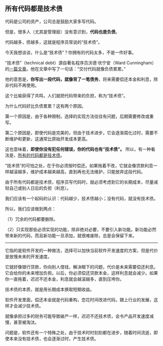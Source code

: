 ## 所有代码都是技术债

代码是公司的资产，公司总是鼓励大家多写代码。

但是，很多人（尤其是管理层）没有意识到，**代码也是负债**。

代码越多，债越多，这就是程序员常说的“技术债”。

今天我想谈谈，什么是“技术债”？你拥有的代码太多，不是一件好事。

“技术债”（technical debt）源自著名程序员沃德·坎宁安（Ward Cunningham）的[一篇文章](https://queue.acm.org/detail.cfm?id=2168798)。他在文章中写了一句话：“交付代码就像负债累累。”

他的意思是，**你写出一段代码，就像背了一笔债务**，将来需要偿还本金和利息，除非代码不再使用。

这个比喻获得了共鸣，人们就把代码带来的负担，称为“技术债”。

为什么代码好比负债累累？这有两个原因。

第一个原因是，由于各种限制，选择的实现方法往往有问题，后期需要修改或重写。

第二个原因是，即使代码是完美的，但由于技术进步，它会逐渐腐化过时，需要不断维护和更新，这通常比原始开发成本更高。

这也意味着，**即使你没有犯任何错误，你的代码也有“技术债”。** 所以，有一种看法是，[所有的代码都是技术债](https://www.tokyodev.com/articles/all-code-is-technical-debt)。

“技术债”的可怕之处，在于你必须按时偿还。如果拖着不改，它就会像贷款利息一样越滚越多，维护成本越来越高，直到再也无法维护，只能放弃这段代码。

由于所有代码都是技术债，程序员写代码时，就必须考虑到它的长期成本，尽量减轻自己或别人日后的负担（利息）。

我们应该有一个起码的认识：代码越少，技术债越小；没有代码，就没有技术债。

所以，我们应该做到两点：

（1）冗余的代码都要删除。

（2）只实现那些必须实现的功能，除非绝对必要，不要引入新功能。新功能必然带来新的代码，而且新功能一旦添加，就很难废除，总是会保留下来。

---

它指的是软件开发的一种做法，选择可以加快当前软件开发速度的方案，但是代价是放慢未来的开发速度。

它就好像银行贷款，你向别人借钱，解决眼下的问题，代价是未来需要偿还利息。它会给你的未来增加负担。以后，你必须偿还贷款本金，这样利息就会减少。如果你一直拖着，迟迟不还本金，利息就会越滚越多，直到压垮你。

技术债的本质，就是用长期成本换取短期收益。

软件开发里面，偿还本金就是代码重构，您花时间改进代码，跟上行业的发展，这样才会减少技术债。

就像承担过多的财务可能导致破产一样，迟迟不还技术债，会令产品开发速度减慢，甚至被淘汰。

问题是，软件还有一个特殊之处，由于技术时时刻刻都在进步，随着时间流逝，即使本来没有技术债，也会逐渐过时，产生技术债。

